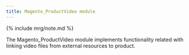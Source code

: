 ```yaml
---
title: Magento_ProductVideo module
---
```


{% include mrg/note.md %}

The Magento_ProductVideo module implements functionality related with linking video files from external resources to product.


